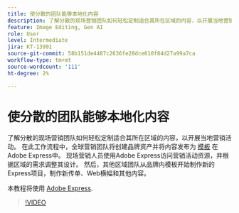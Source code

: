 ```yaml
---
title: 使分散的团队能够本地化内容
description: 了解分散的现场营销团队如何轻松定制适合其所在区域的内容，以开展当地营销活动
feature: Image Editing, Gen AI
role: User
level: Intermediate
jira: KT-13991
source-git-commit: 58b151de4487c2636fe28dce610f84d27a99a7ca
workflow-type: tm+mt
source-wordcount: '111'
ht-degree: 2%

---
```


# 使分散的团队能够本地化内容

了解分散的现场营销团队如何轻松定制适合其所在区域的内容，以开展当地营销活动。 在此工作流程中，全球营销团队将创建品牌资产并将内容发布为 [模板](create-templates.md) 在Adobe Express中。 现场营销人员使用Adobe Express访问营销活动资源，并根据区域的需求调整其设计。 然后，其他区域团队从品牌内模板开始制作新的Express项目，制作新传单、Web横幅和其他内容。

本教程将使用 [Adobe Express](https://www.adobe.com/express/).

>[!VIDEO](https://video.tv.adobe.com/v/3424391?quality=12&learn=on&hidetitle=true)
